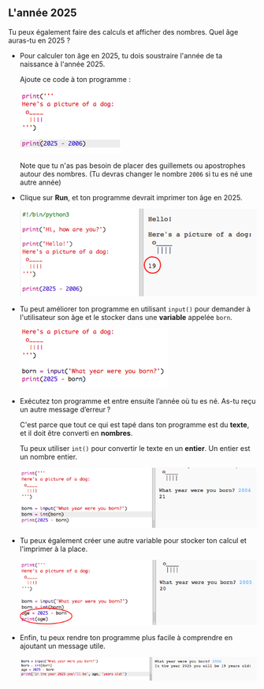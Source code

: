 ## L'année 2025

Tu peux également faire des calculs et afficher des nombres. Quel âge auras-tu en 2025 ?

+ Pour calculer ton âge en 2025, tu dois soustraire l'année de ta naissance à l'année 2025.
    
    Ajoute ce code à ton programme :
    
    ![capture d'écran](images/me-calc.png)
    
    Note que tu n'as pas besoin de placer des guillemets ou apostrophes autour des nombres. (Tu devras changer le nombre `2006` si tu es né une autre année)

+ Clique sur **Run**, et ton programme devrait imprimer ton âge en 2025.
    
    ![capture d'écran](images/me-calc-run.png)

+ Tu peut améliorer ton programme en utilisant `input()` pour demander à l'utilisateur son âge et le stocker dans une **variable** appelée `born`.
    
    ![capture d'écran](images/me-input.png)

+ Exécutez ton programme et entre ensuite l’année où tu es né. As-tu reçu un autre message d’erreur ?
    
    C'est parce que tout ce qui est tapé dans ton programme est du **texte**, et il doit être converti en **nombres**.
    
    Tu peux utiliser `int()` pour convertir le texte en un **entier**. Un entier est un nombre entier.
    
    ![capture d'écran](images/me-input-test.png)

+ Tu peux également créer une autre variable pour stocker ton calcul et l'imprimer à la place.
    
    ![capture d'écran](images/me-result-variable.png)

+ Enfin, tu peux rendre ton programme plus facile à comprendre en ajoutant un message utile.
    
    ![capture d'écran](images/me-message.png)
